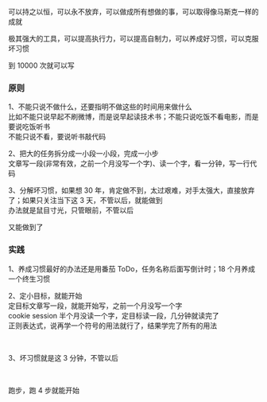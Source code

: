 
可以持之以恒，可以永不放弃，可以做成所有想做的事，可以取得像马斯克一样的成就    

极其强大的工具，可以提高执行力，可以提高自制力，可以养成好习惯，可以克服坏习惯  

到 10000 次就可以写  

### 原则  
1、不能只说不做什么，还要指明不做这些的时间用来做什么  
比如不能只说早起不刷微博，而是说早起读技术书；不能只说吃饭不看电影，而是要说吃饭听书  
不能只说不看，要说听书敲代码  

2、把大的任务拆分成一小段一小段，完成一小步  
文章写一段(非常有效，之前一个月没写一个字)、读一个字，看一分钟，写一行代码  

3、分解坏习惯，如果想 30 年，肯定做不到，太过艰难，对手太强大，直接放弃了；如果只关注当下这 3 天，不管以后，就能做到  
办法就是鼠目寸光，只管眼前，不管以后  

又能做到了  



### 实践  

1、养成习惯最好的办法还是用番茄 ToDo，任务名称后面写倒计时；18 个月养成一个终生习惯    


2、定小目标，就能开始  
定目标文章写一段，就能开始写，之前一个月没写一个字  
cookie session 半个月没读一个字，定目标读一段，几分钟就读完了  
正则表达式，说再学一个符号的用法就行了，结果学完了所有的用法  

<br>

3、坏习惯就是这 3 分钟，不管以后  


<br> 

跑步，跑 4 步就能开始  

